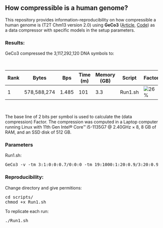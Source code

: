 
## <b>How compressible is a human genome?</b> ##

This repository provides information-reproducibility on how compressible a human genome is (T2T Chm13 version 2.0) using <b>GeCo3</b> ([Article](https://doi.org/10.1093/gigascience/giaa119), [Code](https://github.com/cobilab/geco3)) as a data compressor with specific models in the setup parameters.

### Results: ###

GeCo3 compressed the 3,117,292,120 DNA symbols to:

<br>

| Rank |Bytes       |Bps    | Time (m) | Memory (GB) | Script  | Factor |
|------|------------|-------|----------|-------------|---------|--------|
| 1    |578,588,274 | 1.485 | 101      | 3.3         | Run1.sh |![26%](https://progress-bar.dev/26) |

<br>

The base line of 2 bits per symbol is used to calculate the (data compression) Factor.
The compression was computed in a Laptop computer running Linux with 11th Gen Intel® Core™ i5-1135G7 @ 2.40GHz × 8, 8 GB of RAM, and an SSD disk of 512 GB.

### Parameters

Run1.sh:
<pre>
GeCo3 -v -tm 3:1:0:0:0.7/0:0:0 -tm 19:1000:1:20:0.9/3:20:0.9 HS.seq
</pre>

### Reproducibility: ###

Change directory and give permitions:
<pre>
cd scripts/
chmod +x Run1.sh
</pre>

To replicate each run:
<pre>
./Run1.sh
</pre>

